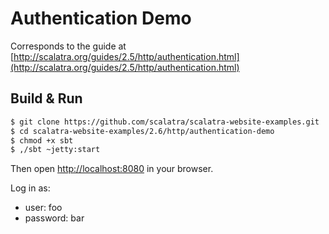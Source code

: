 # Authentication Demo #

Corresponds to the guide at [http://scalatra.org/guides/2.5/http/authentication.html](http://scalatra.org/guides/2.5/http/authentication.html)


## Build & Run ##

```sh
$ git clone https://github.com/scalatra/scalatra-website-examples.git
$ cd scalatra-website-examples/2.6/http/authentication-demo
$ chmod +x sbt
$ ,/sbt ~jetty:start
```

Then open [http://localhost:8080](http://localhost:8080) in your browser.

Log in as:

- user: foo
- password: bar
